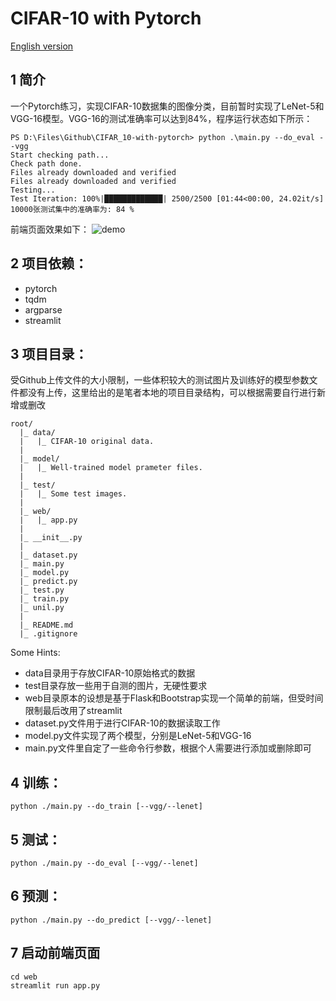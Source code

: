 # CIFAR-10 with Pytorch

[English version](static/eng.md)

## 1 简介

一个Pytorch练习，实现CIFAR-10数据集的图像分类，目前暂时实现了LeNet-5和VGG-16模型。VGG-16的测试准确率可以达到84%，程序运行状态如下所示：
```text
PS D:\Files\Github\CIFAR_10-with-pytorch> python .\main.py --do_eval --vgg
Start checking path...
Check path done.
Files already downloaded and verified
Files already downloaded and verified
Testing...
Test Iteration: 100%|█████████████| 2500/2500 [01:44<00:00, 24.02it/s]
10000张测试集中的准确率为: 84 %
```
前端页面效果如下：
![demo](static/demo.jpg)

## 2 项目依赖：

* pytorch
* tqdm
* argparse
* streamlit


## 3 项目目录：

受Github上传文件的大小限制，一些体积较大的测试图片及训练好的模型参数文件都没有上传，这里给出的是笔者本地的项目目录结构，可以根据需要自行进行新增或删改

```text
root/
  |_ data/
  |   |_ CIFAR-10 original data.
  |
  |_ model/
  |   |_ Well-trained model prameter files.
  |
  |_ test/
  |   |_ Some test images.
  |
  |_ web/
  |   |_ app.py 
  |
  |_ __init__.py
  |
  |_ dataset.py
  |_ main.py
  |_ model.py
  |_ predict.py
  |_ test.py
  |_ train.py
  |_ unil.py
  |
  |_ README.md
  |_ .gitignore
```

Some Hints:

* data目录用于存放CIFAR-10原始格式的数据
* test目录存放一些用于自测的图片，无硬性要求
* web目录原本的设想是基于Flask和Bootstrap实现一个简单的前端，但受时间限制最后改用了streamlit
* dataset.py文件用于进行CIFAR-10的数据读取工作
* model.py文件实现了两个模型，分别是LeNet-5和VGG-16
* main.py文件里自定了一些命令行参数，根据个人需要进行添加或删除即可  


## 4 训练：

```shell
python ./main.py --do_train [--vgg/--lenet]
```


## 5 测试：

```shell
python ./main.py --do_eval [--vgg/--lenet]
```


## 6 预测：

```shell
python ./main.py --do_predict [--vgg/--lenet]
```


## 7 启动前端页面

```shell
cd web
streamlit run app.py
```
